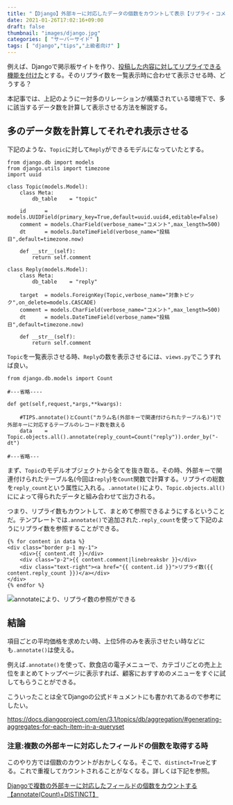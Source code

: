 ```yaml
---
title: "【Django】外部キーに対応したデータの個数をカウントして表示【リプライ・コメント数の表示に有効】【annotate+Count】"
date: 2021-01-26T17:02:16+09:00
draft: false
thumbnail: "images/django.jpg"
categories: [ "サーバーサイド" ]
tags: [ "django","tips","上級者向け" ]
---
```


例えば、Djangoで掲示板サイトを作り、[投稿した内容に対してリプライできる機能を付けた](/post/django-models-foreignkey/)とする。そのリプライ数を一覧表示時に合わせて表示させる時、どうする？

本記事では、上記のように一対多のリレーションが構築されている環境下で、多に該当するデータ数を計算して表示させる方法を解説する。

## 多のデータ数を計算してそれぞれ表示させる

下記のような、`Topic`に対して`Reply`ができるモデルになっていたとする。

    from django.db import models
    from django.utils import timezone
    import uuid 
    
    class Topic(models.Model):
        class Meta:
            db_table    = "topic"
    
        id      = models.UUIDField(primary_key=True,default=uuid.uuid4,editable=False)
        comment = models.CharField(verbose_name="コメント",max_length=500)
        dt      = models.DateTimeField(verbose_name="投稿日",default=timezone.now)
    
        def __str__(self):
            return self.comment
    
    class Reply(models.Model):
        class Meta:
            db_table    = "reply"
    
        target  = models.ForeignKey(Topic,verbose_name="対象トピック",on_delete=models.CASCADE)
        comment = models.CharField(verbose_name="コメント",max_length=500)
        dt      = models.DateTimeField(verbose_name="投稿日",default=timezone.now)
    
        def __str__(self):
            return self.comment
    
`Topic`を一覧表示させる時、`Reply`の数を表示させるには、`views.py`でこうすれば良い。


    from django.db.models import Count
    
    #---省略----
    
    def get(self,request,*args,**kwargs):
    
        #TIPS.annotate()とCount("カラム名(外部キーで関連付けられたテーブル名)")で外部キーに対応するテーブルのレコード数を数える
        data    = Topic.objects.all().annotate(reply_count=Count("reply")).order_by("-dt")
    
    #---省略---



まず、`Topic`のモデルオブジェクトから全てを抜き取る。その時、外部キーで関連付けられたテーブル名(今回は`reply`)を`Count`関数で計算する。リプライの総数を`reply_count`という属性に入れる。`.annotate()`により、`Topic.objects.all()`にによって得られたデータと組み合わせて出力される。

つまり、リプライ数もカウントして、まとめて参照できるようにするということだ。テンプレートでは`.annotate()`で追加された`.reply_count`を使って下記のようにリプライ数を参照することができる。

    {% for content in data %}
    <div class="border p-1 my-1">
        <div>{{ content.dt }}</div>
        <div class="p-2">{{ content.comment|linebreaksbr }}</div>
        <div class="text-right"><a href="{{ content.id }}">リプライ数({{ content.reply_count }})</a></div>
    </div>
    {% endfor %}

<div class="img-center"><img src="/images/Screenshot from 2021-01-27 09-25-14.png" alt="annotateにより、リプライ数の参照ができる"></div>

## 結論

項目ごとの平均価格を求めたい時、上位5件のみを表示させたい時などにも`.annotate()`は使える。

例えば`.annotate()`を使って、飲食店の電子メニューで、カテゴリごとの売上上位をまとめてトップページに表示すれば、顧客におすすめのメニューをすぐに試してもらうことができる。

こういったことは全てDjangoの公式ドキュメントにも書かれてあるので参考にしたい。

https://docs.djangoproject.com/en/3.1/topics/db/aggregation/#generating-aggregates-for-each-item-in-a-queryset

### 注意:複数の外部キーに対応したフィールドの個数を取得する時

このやり方では個数のカウントがおかしくなる。そこで、`distinct=True`とする。これで重複してカウントされることがなくなる。詳しくは下記を参照。

[Djangoで複数の外部キーに対応したフィールドの個数をカウントする【annotate(Count)+DISTINCT】](/post/django-foreign-count-distinct/)

